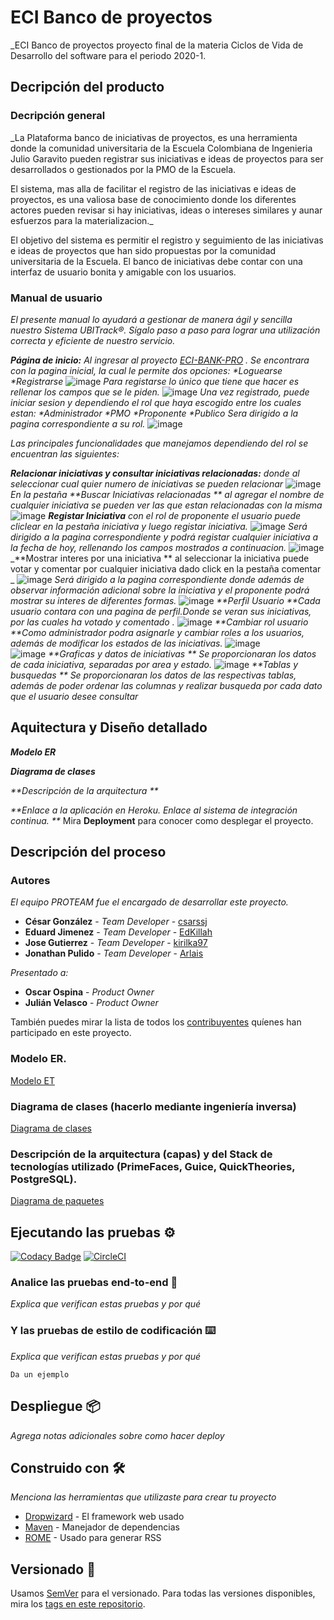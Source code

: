 # ECI Banco de proyectos
_ECI Banco de proyectos proyecto final de la materia Ciclos de Vida de Desarrollo del software para el periodo 2020-1. 

## Decripción del producto

### Decripción general

_La Plataforma banco de iniciativas de proyectos, es una herramienta donde la comunidad universitaria de la Escuela Colombiana de Ingenieria Julio Garavito pueden registrar sus iniciativas e ideas de proyectos para ser desarrollados o gestionados por la PMO de la Escuela.

El sistema, mas alla de facilitar el registro de las iniciativas e ideas de proyectos, es una valiosa base de conocimiento donde los diferentes actores pueden revisar si hay iniciativas, ideas o intereses similares y aunar esfuerzos para la materializacion._




El objetivo del sistema es permitir el registro y seguimiento de las iniciativas e ideas de proyectos que han sido propuestas por la comunidad universitaria de la Escuela. El banco de iniciativas debe contar con una interfaz de usuario bonita y amigable con los usuarios.
### Manual de usuario

_El presente manual lo ayudará a gestionar de manera ágil y sencilla nuestro Sistema UBITrack®. 
Sígalo paso a paso para lograr una utilización correcta y eficiente de nuestro servicio._

_**Página de inicio:** Al ingresar al proyecto [ECI-BANK-PRO](https://eci-bank-pro.herokuapp.com/faces/login.xhtml) .
Se encontrara con la pagina inicial, la cual le permite dos opciones:
*Loguearse
*Registrarse_
![image]()
_Para registarse lo único que tiene que hacer es rellenar los campos que se le piden._
![image]()
_Una vez registrado, puede iniciar sesion y dependiendo el rol que haya escogido entre los cuales estan:
*Administrador
*PMO
*Proponente
*Publico
Sera dirigido a la pagina correspondiente a su rol._
![image]()

_Las principales funcionalidades que manejamos dependiendo del rol se encuentran las siguientes:_

_**Relacionar iniciativas y consultar iniciativas relacionadas:** donde al seleccionar cual quier numero de iniciativas se pueden relacionar_
![image]()
_En la pestaña **Buscar Iniciativas relacionadas ** al agregar el nombre de cualquier iniciativa se pueden ver las que estan relacionadas con la misma_
![image]()
_**Registar Iniciativa** con el rol de proponente el usuario puede cliclear en la pestaña iniciativa y luego registar iniciativa._
![image]()
_Será dirigido a la pagina correspondiente y podrá registar cualquier iniciativa a la fecha de hoy, rellenando los campos mostrados a continuacion._
![image]()
_**Mostrar interes por una iniciativa ** al seleccionar la iniciativa puede votar y comentar por cualquier iniciativa dado click en la pestaña comentar _
![image]()
_Será dirigido a la pagina correspondiente donde además de observar información adicional sobre la iniciativa y el proponente podrá mostrar su interes de diferentes formas._
![image]()
_**Perfil Usuario **Cada usuario contara con una pagina de perfil.Donde se veran sus iniciativas, por las cuales ha votado y comentado ._
![image]()
_**Cambiar rol usuario **Como administrador podra asignarle y cambiar roles a los usuarios, además de modificar los estados de las iniciativas._
![image]()	
![image]()
_**Graficas y datos de iniciativas ** Se proporcionaran los datos de cada iniciativa, separadas por area y estado._
![image]()
_**Tablas y busquedas ** Se proporcionaran los datos de las respectivas tablas, además de poder ordenar las columnas y realizar busqueda por cada dato que el usuario desee consultar_




## Aquitectura y Diseño detallado

_**Modelo ER**_

_**Diagrama de clases**_

_**Descripción de la arquitectura **_

_**Enlace a la aplicación en Heroku.
Enlace al sistema de integración continua.
**_
Mira **Deployment** para conocer como desplegar el proyecto.


## Descripción del proceso
### Autores 

_El equipo PROTEAM fue el encargado de desarrollar este proyecto._

* **César González** - *Team Developer* - [csarssj](https://github.com/csarssj)
* **Eduard Jimenez** - *Team Developer* - [EdKillah](https://github.com/EdKillah)
* **Jose Gutierrez** - *Team Developer* - [kirilka97](https://github.com/kirilka97)
* **Jonathan Pulido** - *Team Developer* - [Arlais](https://github.com/Arlais)

_Presentado a:_
* **Oscar Ospina** - *Product Owner* 
* **Julián Velasco** - *Product Owner* 

También puedes mirar la lista de todos los [contribuyentes](https://github.com/2020-1-PROYCVDS-PROTEAM/PROTEAM/graphs/contributors) quíenes han participado en este proyecto. 
### Modelo ER.

[Modelo ET](https://raw.githubusercontent.com/2020-1-PROYCVDS-PROTEAM/PROTEAM//blob/master/Imagenes/ModeloER.png)
### Diagrama de clases (hacerlo mediante ingeniería inversa)
[Diagrama de clases ](https://raw.githubusercontent.com/2020-1-PROYCVDS-PROTEAM/PROTEAM//blob/master/Imagenes/DiagramaClass.png)

### Descripción de la arquitectura (capas) y del Stack de tecnologías utilizado (PrimeFaces, Guice, QuickTheories, PostgreSQL).
[Diagrama de paquetes]()

## Ejecutando las pruebas ⚙️

[![Codacy Badge](https://api.codacy.com/project/badge/Grade/baf8244e49784d8799ab8bccba65d7b5)](https://www.codacy.com/gh/2020-1-PROYCVDS-PROTEAM/PROTEAM?utm_source=github.com&amp;utm_medium=referral&amp;utm_content=2020-1-PROYCVDS-PROTEAM/PROTEAM&amp;utm_campaign=Badge_Grade)
[![CircleCI](https://circleci.com/gh/2020-1-PROYCVDS-PROTEAM/PROTEAM.svg?style=svg)](https://circleci.com/gh/2020-1-PROYCVDS-PROTEAM/PROTEAM)

### Analice las pruebas end-to-end 🔩

_Explica que verifican estas pruebas y por qué_



### Y las pruebas de estilo de codificación ⌨️

_Explica que verifican estas pruebas y por qué_

```
Da un ejemplo
```

## Despliegue 📦

_Agrega notas adicionales sobre como hacer deploy_

## Construido con 🛠️

_Menciona las herramientas que utilizaste para crear tu proyecto_

* [Dropwizard](http://www.dropwizard.io/1.0.2/docs/) - El framework web usado
* [Maven](https://maven.apache.org/) - Manejador de dependencias
* [ROME](https://rometools.github.io/rome/) - Usado para generar RSS


## Versionado 📌

Usamos [SemVer](http://semver.org/) para el versionado. Para todas las versiones disponibles, mira los [tags en este repositorio](https://github.com/tu/proyecto/tags).
